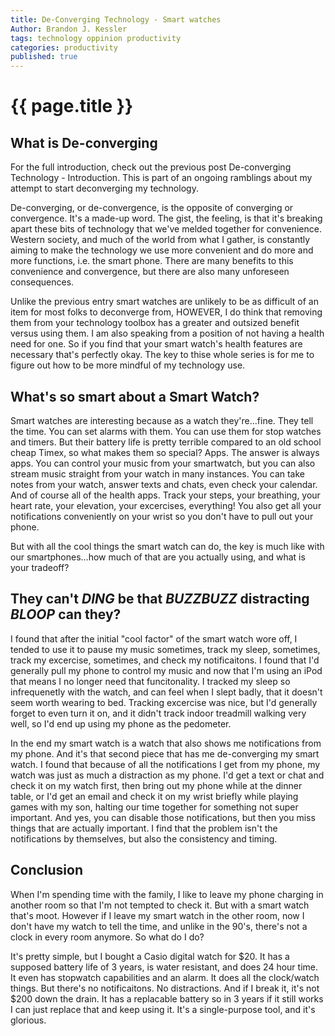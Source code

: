 ```yaml
---
title: De-Converging Technology - Smart watches
Author: Brandon J. Kessler
tags: technology oppinion productivity
categories: productivity
published: true
---
```


<h1>{{ page.title }}</h1>

<h2>What is De-converging</h2>
For the full introduction, check out the previous post De-converging Technology - Introduction. This is part of an ongoing ramblings about my attempt to start deconverging my technology.

De-converging, or de-convergence, is the opposite of converging or convergence. It's a made-up word. The gist, the feeling, is that it's breaking apart these bits of technology that we've melded together for convenience. Western society, and much of the world from what I gather, is constantly aiming to make the technology we use more convenient and do more and more functions, i.e. the smart phone. There are many benefits to this convenience and convergence, but there are also many unforeseen consequences.

<!--more-->

Unlike the previous entry smart watches are unlikely to be as difficult of an item for most folks to deconverge from, HOWEVER, I do think that removing them from your technology toolbox has a greater and outsized benefit versus using them. I am also speaking from a position of not having a health need for one. So if you find that your smart watch's health features are necessary that's perfectly okay. The key to thise whole series is for me to figure out how to be more mindful of my technology use.

## What's so smart about a Smart Watch?
Smart watches are interesting because as a watch they're...fine. They tell the time. You can set alarms with them. You can use them for stop watches and timers. But their battery life is pretty terrible compared to an old school cheap Timex, so what makes them so special? Apps. The answer is always apps. You can control your music from your smartwatch, but you can also stream music straight from your watch in many instances. You can take notes from your watch, answer texts and chats, even check your calendar. And of course all of the health apps. Track your steps, your breathing, your heart rate, your elevation, your excercises, everything! You also get all your notifications conveniently on your wrist so you don't have to pull out your phone.

But with all the cool things the smart watch can do, the key is much like with our smartphones...how much of that are you actually using, and what is your tradeoff?

## They can't *DING* be that *BUZZBUZZ* distracting *BLOOP* can they?
I found that after the initial "cool factor" of the smart watch wore off, I tended to use it to pause my music sometimes, track my sleep, sometimes, track my excercise, sometimes, and check my notificaitons. I found that I'd generally pull my phone to control my music and now that I'm using an iPod that means I no longer need that funcitonality. I tracked my sleep so infrequenetly with the watch, and can feel when I slept badly, that it doesn't seem worth wearing to bed. Tracking excercise was nice, but I'd generally forget to even turn it on, and it didn't track indoor treadmill walking very well, so I'd end up using my phone as the pedometer.

In the end my smart watch is a watch that also shows me notifications from my phone. And it's that second piece that has me de-converging my smart watch. I found that because of all the notifications I get from my phone, my watch was just as much a distraction as my phone. I'd get a text or chat and check it on my watch first, then bring out my phone while at the dinner table, or I'd get an email and check it on my wrist briefly while playing games with my son, halting our time together for something not super important. And yes, you can disable those notifications, but then you miss things that are actually important. I find that the problem isn't the notifications by themselves, but also the consistency and timing.


## Conclusion

When I'm spending time with the family, I like to leave my phone charging in another room so that I'm not tempted to check it. But with a smart watch that's moot. However if I leave my smart watch in the other room, now I don't have my watch to tell the time, and unlike in the 90's, there's not a clock in every room anymore. So what do I do?

It's pretty simple, but I bought a Casio digital watch for $20. It has a supposed battery life of 3 years, is water resistant, and does 24 hour time. It even has stopwatch capabilities and an alarm. It does all the clock/watch things. But there's no notificaitons. No distractions. And if I break it, it's not $200 down the drain. It has a replacable battery so in 3 years if it still works I can just replace that and keep using it. It's a single-purpose tool, and it's glorious.